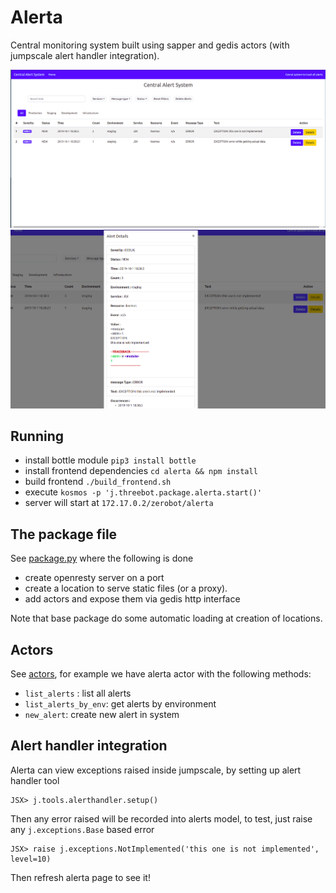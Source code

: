 # Alerta

Central monitoring system built using sapper and gedis actors (with jumpscale alert handler integration).

![alerta](./images/alerta1.png)
![alerta](./images/alerta2.png)

## Running

- install bottle module `pip3 install bottle`
- install frontend dependencies `cd alerta && npm install`
- build frontend `./build_frontend.sh`
- execute `kosmos -p 'j.threebot.package.alerta.start()'`
- server will start at `172.17.0.2/zerobot/alerta`

## The package file

See [package.py](../package.py) where the following is done

- create openresty server on a port
- create a location to serve static files (or a proxy).
- add actors and expose them via gedis http interface


Note that base package do some automatic loading at creation of locations.

## Actors

See [actors](../actors), for example we have alerta actor with the following methods:

- `list_alerts` : list all alerts
- `list_alerts_by_env`: get alerts by environment
- `new_alert`: create new alert in system


## Alert handler integration

Alerta can view exceptions raised inside jumpscale, by setting up alert handler tool

```
JSX> j.tools.alerthandler.setup()
```

Then any error raised will be recorded into alerts model, to test, just raise any `j.exceptions.Base` based error

```
JSX> raise j.exceptions.NotImplemented('this one is not implemented', level=10)
```

Then refresh alerta page to see it!
